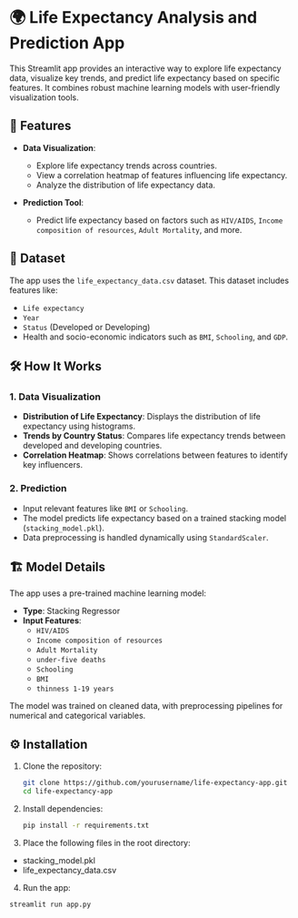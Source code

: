# 🌍 Life Expectancy Analysis and Prediction App

This Streamlit app provides an interactive way to explore life expectancy data, visualize key trends, and predict life expectancy based on specific features. It combines robust machine learning models with user-friendly visualization tools.

## 🚀 Features

- **Data Visualization**: 
  - Explore life expectancy trends across countries.
  - View a correlation heatmap of features influencing life expectancy.
  - Analyze the distribution of life expectancy data.

- **Prediction Tool**: 
  - Predict life expectancy based on factors such as `HIV/AIDS`, `Income composition of resources`, `Adult Mortality`, and more.

## 📁 Dataset
The app uses the `life_expectancy_data.csv` dataset. This dataset includes features like:
- `Life expectancy`
- `Year`
- `Status` (Developed or Developing)
- Health and socio-economic indicators such as `BMI`, `Schooling`, and `GDP`.

## 🛠️ How It Works

### 1. Data Visualization
- **Distribution of Life Expectancy**: Displays the distribution of life expectancy using histograms.
- **Trends by Country Status**: Compares life expectancy trends between developed and developing countries.
- **Correlation Heatmap**: Shows correlations between features to identify key influencers.

### 2. Prediction
- Input relevant features like `BMI` or `Schooling`.
- The model predicts life expectancy based on a trained stacking model (`stacking_model.pkl`).
- Data preprocessing is handled dynamically using `StandardScaler`.

## 🏗️ Model Details
The app uses a pre-trained machine learning model:
- **Type**: Stacking Regressor
- **Input Features**:
  - `HIV/AIDS`
  - `Income composition of resources`
  - `Adult Mortality`
  - `under-five deaths`
  - `Schooling`
  - `BMI`
  - `thinness 1-19 years`

The model was trained on cleaned data, with preprocessing pipelines for numerical and categorical variables.

## ⚙️ Installation

1. Clone the repository:
   ```bash
   git clone https://github.com/yourusername/life-expectancy-app.git
   cd life-expectancy-app


2. Install dependencies:
   ```bash
   pip install -r requirements.txt

3. Place the following files in the root directory:

  * stacking_model.pkl
  * life_expectancy_data.csv

4. Run the app:

 ```bash
streamlit run app.py
